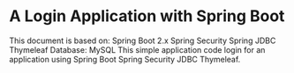 # A Login Application with Spring Boot

This document is based on:
Spring Boot 2.x
Spring Security
Spring JDBC
Thymeleaf
Database: MySQL
This simple application code login for an application using Spring Boot Spring Security JDBC Thymeleaf.
